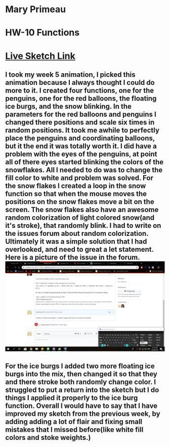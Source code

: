 # Mary Primeau
# HW-10 Functions

# [Live Sketch Link](https://mprimeau1.github.io/120v2/HW10/index.html)

## I took my week 5 animation, I picked this animation because I always thought I could do more to it. I created four functions, one for the penguins, one for the red balloons, the floating ice burgs, and the snow blinking. In the parameters for the red balloons and penguins I changed there positions and scale six times in random positions.  It took me awhile to perfectly place the penguins and coordinating balloons, but it the end it was totally worth it.  I did have a problem with the eyes of the penguins, at point all of there eyes started blinking the colors of the snowflakes.   All I needed to do was to change the fill color to white and problem was solved.  For the snow flakes I created a loop in the snow function so that when the mouse moves the positions on the snow flakes move a bit on the screen.  The snow flakes also have an awesome random colorization of light colored snow(and it's stroke), that randomly blink.  I had to write on the issues forum about random colorization.  Ultimately it was a simple solution that I had overlooked, and need to great a let statement. Here is a picture of the issue in the forum. ![Image of my editor](randomcolor.png)

## For the ice burgs I added two more floating ice burgs into the mix, then changed it so that they and there stroke both randomly change color.  I struggled to put a return into the sketch but I do things I applied it properly to the ice burg function. Overall I would have to say that I have improved my sketch from the previous week, by adding adding a lot of flair and fixing small mistakes that I missed before(like white fill colors and stoke weights.)

